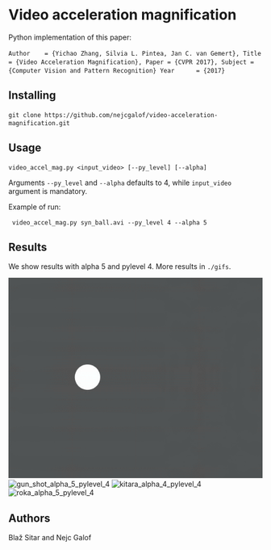# Video acceleration magnification

Python implementation of this paper:

`
   Author    = {Yichao Zhang, Silvia L. Pintea, Jan C. van Gemert},
   Title     = {Video Acceleration Magnification},
   Paper = {CVPR 2017},
   Subject = {Computer Vision and Pattern Recognition}
   Year      = {2017}
`

## Installing
```
git clone https://github.com/nejcgalof/video-acceleration-magnification.git
```

## Usage
```
video_accel_mag.py <input_video> [--py_level] [--alpha]
```

Arguments `--py_level` and `--alpha` defaults to 4, while `input_video` argument is mandatory.

Example of run:
```
 video_accel_mag.py syn_ball.avi --py_level 4 --alpha 5
```

## Results

We show results with alpha 5 and pylevel 4. More results in `./gifs`.

![syn_ball_alpha_5_pylevel_4](./gifs/syn_ball_alpha_5_pylevel_4.gif)
![gun_shot_alpha_5_pylevel_4](./gifs/gun_shot_alpha_5_pylevel_4.gif)
![kitara_alpha_4_pylevel_4](./gifs/kitara_alpha_4_pylevel_4.gif)
![roka_alpha_5_pylevel_4](./gifs/roka_alpha_5_pylevel_4.gif)

## Authors

Blaž Sitar and Nejc Galof
